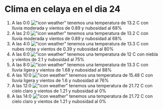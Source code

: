 # Clima en celaya en el dia 24

1. A las 0:0 !["icon weather"](http://openweathermap.org/img/w/10n.png) tenemos una temperatura de 13.2 C con lluvia moderada y  vientos de 0.89 y nubosidad al 68%
1. A las 2:0 !["icon weather"](http://openweathermap.org/img/w/10n.png) tenemos una temperatura de 13.2 C con lluvia moderada y  vientos de 0.89 y nubosidad al 68%
1. A las 4:0 !["icon weather"](http://openweathermap.org/img/w/04n.png) tenemos una temperatura de 13.3 C con nubes rotas y  vientos de 0.39 y nubosidad al 80%
1. A las 6:0 !["icon weather"](http://openweathermap.org/img/w/50n.png) tenemos una temperatura de 12 C con niebla y  vientos de 2.1 y nubosidad al 75%
1. A las 8:0 !["icon weather"](http://openweathermap.org/img/w/10d.png) tenemos una temperatura de 13.3 C con lluvia ligera y  vientos de 1.68 y nubosidad al 88%
1. A las 10:0 !["icon weather"](http://openweathermap.org/img/w/10d.png) tenemos una temperatura de 15.48 C con lluvia ligera y  vientos de 1.6 y nubosidad al 76%
1. A las 12:0 !["icon weather"](http://openweathermap.org/img/w/01d.png) tenemos una temperatura de 21.72 C con cielo claro y  vientos de 1.21 y nubosidad al 0%
1. A las 14:0 !["icon weather"](http://openweathermap.org/img/w/01d.png) tenemos una temperatura de 21.72 C con cielo claro y  vientos de 1.21 y nubosidad al 0%

